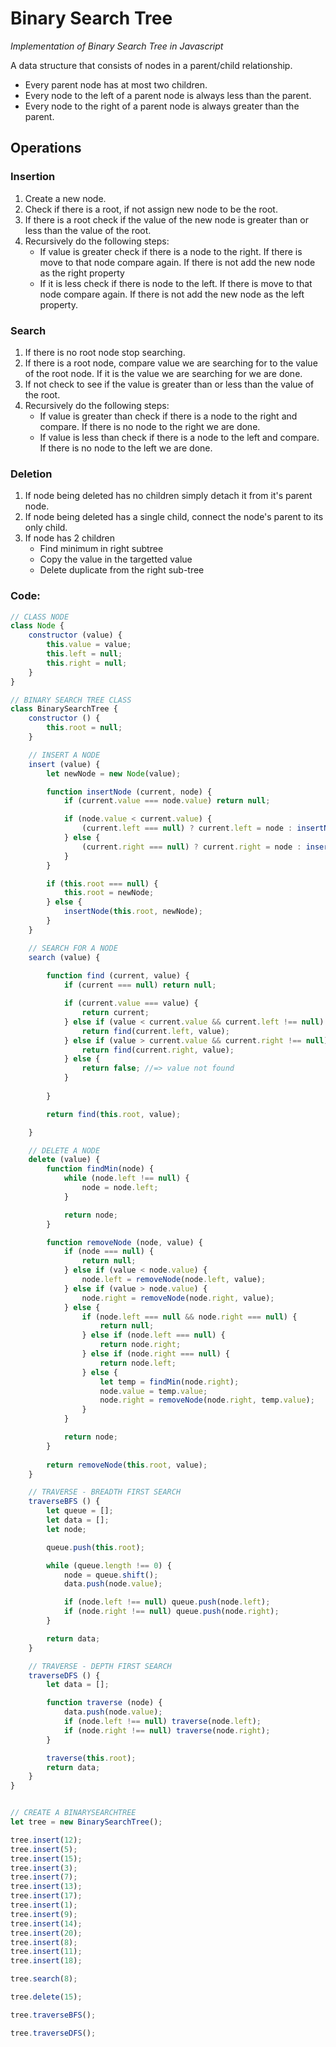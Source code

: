 # Binary Search Tree
_Implementation of Binary Search Tree in Javascript_

A data structure that consists of nodes in a parent/child relationship.

* Every parent node has at most two children.
* Every node to the left of a parent node is always less than the parent.
* Every node to the right of a parent node is always greater than the parent.

## Operations

### Insertion
1. Create a new node.
2. Check if there is a root, if not assign new node to be the root.
3. If there is a root check if the value of the new node is greater than or less than the value of the root.
4. Recursively do the following steps:
    * If value is greater check if there is a node to the right. If there is move to that node compare again. If there is not add the new node as the right property
    * If it is less check if there is node to the left. If there is move to that node compare again. If there is not add the new node as the left property.

### Search
1. If there is no root node stop searching.
2. If there is a root node, compare value we are searching for to the value of the root node. If it is the value we are searching for we are done.
3. If not check to see if the value is greater than or less than the value of the root.
4. Recursively do the following steps:
    * If value is greater than check if there is a node to the right and compare. If there is no node to the right we are done.
    * If value is less than check if there is a node to the left and compare. If there is no node to the left we are done.

### Deletion
1. If node being deleted has no children simply detach it from it's parent node.
2. If node being deleted has a single child, connect the node's parent to its only child.
3. If node has 2 children
    * Find minimum in right subtree
    * Copy the value in the targetted value
    * Delete duplicate from the right sub-tree


### Code:
```javascript
// CLASS NODE
class Node {
    constructor (value) {
        this.value = value;
        this.left = null;
        this.right = null;
    }
}

// BINARY SEARCH TREE CLASS
class BinarySearchTree {
    constructor () {
        this.root = null;
    }

    // INSERT A NODE
    insert (value) {
        let newNode = new Node(value);

        function insertNode (current, node) {
            if (current.value === node.value) return null;

            if (node.value < current.value) {
                (current.left === null) ? current.left = node : insertNode(current.left, node);
            } else {
                (current.right === null) ? current.right = node : insertNode(current.right, node);
            }
        }

        if (this.root === null) {
            this.root = newNode;
        } else {
            insertNode(this.root, newNode);
        }
    }

    // SEARCH FOR A NODE 
    search (value) {
        
        function find (current, value) {
            if (current === null) return null;

            if (current.value === value) {
                return current;
            } else if (value < current.value && current.left !== null) {
                return find(current.left, value);
            } else if (value > current.value && current.right !== null) {
                return find(current.right, value);
            } else {
                return false; //=> value not found
            }
            
        }

        return find(this.root, value);

    }

    // DELETE A NODE
    delete (value) {
        function findMin(node) {
            while (node.left !== null) {
                node = node.left;
            }

            return node;
        }

        function removeNode (node, value) {
            if (node === null) {
                return null;
            } else if (value < node.value) {
                node.left = removeNode(node.left, value);
            } else if (value > node.value) {
                node.right = removeNode(node.right, value);
            } else {
                if (node.left === null && node.right === null) {
                    return null;
                } else if (node.left === null) {
                    return node.right;
                } else if (node.right === null) {
                    return node.left;
                } else {
                    let temp = findMin(node.right);
                    node.value = temp.value;
                    node.right = removeNode(node.right, temp.value);
                }
            }

            return node;
        }
        
        return removeNode(this.root, value);
    }

    // TRAVERSE - BREADTH FIRST SEARCH
    traverseBFS () {
        let queue = [];
        let data = [];
        let node;

        queue.push(this.root);

        while (queue.length !== 0) {
            node = queue.shift();
            data.push(node.value);

            if (node.left !== null) queue.push(node.left);
            if (node.right !== null) queue.push(node.right);
        }

        return data;
    }

    // TRAVERSE - DEPTH FIRST SEARCH
    traverseDFS () {
        let data = [];

        function traverse (node) {
            data.push(node.value);
            if (node.left !== null) traverse(node.left);
            if (node.right !== null) traverse(node.right);
        }

        traverse(this.root);
        return data;
    }
}


// CREATE A BINARYSEARCHTREE
let tree = new BinarySearchTree();

tree.insert(12);
tree.insert(5);
tree.insert(15);
tree.insert(3);
tree.insert(7);
tree.insert(13);
tree.insert(17);
tree.insert(1);
tree.insert(9);
tree.insert(14);
tree.insert(20);
tree.insert(8);
tree.insert(11);
tree.insert(18);

tree.search(8);

tree.delete(15);

tree.traverseBFS();

tree.traverseDFS();
```

